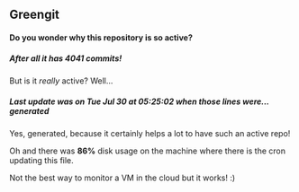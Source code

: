 ## Greengit

#### Do you wonder why this repository is so active?

##### After all it has 4041 commits!

But is it *really* active? Well...

##### Last update was on Tue Jul 30 at 05:25:02 when those lines were... generated

Yes, generated, because it certainly helps a lot to have such an active repo!

Oh and there was **86%** disk usage on the machine
where there is the cron updating this file.

Not the best way to monitor a VM in the cloud but it works! :)
